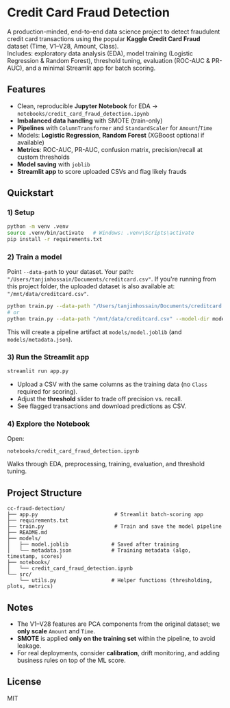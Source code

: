 # Credit Card Fraud Detection 

A production-minded, end-to-end data science project to detect fraudulent credit card transactions using the popular **Kaggle Credit Card Fraud** dataset (Time, V1–V28, Amount, Class).  
Includes: exploratory data analysis (EDA), model training (Logistic Regression & Random Forest), threshold tuning, evaluation (ROC-AUC & PR-AUC), and a minimal Streamlit app for batch scoring.

## Features
- Clean, reproducible **Jupyter Notebook** for EDA → `notebooks/credit_card_fraud_detection.ipynb`
- **Imbalanced data handling** with SMOTE (train-only)
- **Pipelines** with `ColumnTransformer` and `StandardScaler` for `Amount`/`Time`
- Models: **Logistic Regression**, **Random Forest** (XGBoost optional if available)
- **Metrics**: ROC-AUC, PR-AUC, confusion matrix, precision/recall at custom thresholds
- **Model saving** with `joblib`
- **Streamlit app** to score uploaded CSVs and flag likely frauds

## Quickstart

### 1) Setup
```bash
python -m venv .venv
source .venv/bin/activate   # Windows: .venv\Scripts\activate
pip install -r requirements.txt
```

### 2) Train a model
Point `--data-path` to your dataset. Your path: `"/Users/tanjimhossain/Documents/creditcard.csv"`.
If you're running from this project folder, the uploaded dataset is also available at: `"/mnt/data/creditcard.csv"`.

```bash
python train.py --data-path "/Users/tanjimhossain/Documents/creditcard.csv" --model-dir models --algo logreg
# or
python train.py --data-path "/mnt/data/creditcard.csv" --model-dir models --algo rf
```

This will create a pipeline artifact at `models/model.joblib` (and `models/metadata.json`).

### 3) Run the Streamlit app
```bash
streamlit run app.py
```
- Upload a CSV with the same columns as the training data (no `Class` required for scoring).
- Adjust the **threshold** slider to trade off precision vs. recall.
- See flagged transactions and download predictions as CSV.

### 4) Explore the Notebook
Open:
```
notebooks/credit_card_fraud_detection.ipynb
```
Walks through EDA, preprocessing, training, evaluation, and threshold tuning.

## Project Structure
```
cc-fraud-detection/
├── app.py                         # Streamlit batch-scoring app
├── requirements.txt
├── train.py                       # Train and save the model pipeline
├── README.md
├── models/
│   ├── model.joblib              # Saved after training
│   └── metadata.json             # Training metadata (algo, timestamp, scores)
├── notebooks/
│   └── credit_card_fraud_detection.ipynb
└── src/
    └── utils.py                  # Helper functions (thresholding, plots, metrics)
```

## Notes
- The V1–V28 features are PCA components from the original dataset; we **only scale** `Amount` and `Time`.
- **SMOTE** is applied **only on the training set** within the pipeline, to avoid leakage.
- For real deployments, consider **calibration**, drift monitoring, and adding business rules on top of the ML score.

## License
MIT

